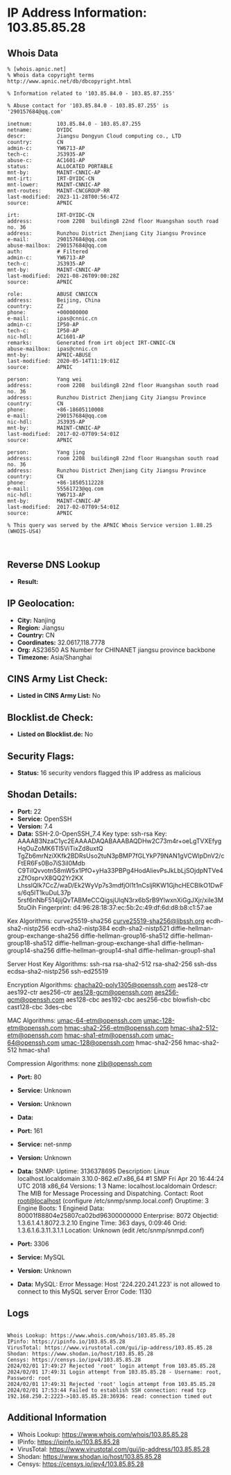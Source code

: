# IP Address Information: 103.85.85.28

## Whois Data
```
% [whois.apnic.net]
% Whois data copyright terms    http://www.apnic.net/db/dbcopyright.html

% Information related to '103.85.84.0 - 103.85.87.255'

% Abuse contact for '103.85.84.0 - 103.85.87.255' is '290157684@qq.com'

inetnum:        103.85.84.0 - 103.85.87.255
netname:        DYIDC
descr:          Jiangsu Dongyun Cloud computing co., LTD
country:        CN
admin-c:        YW6713-AP
tech-c:         JS3935-AP
abuse-c:        AC1601-AP
status:         ALLOCATED PORTABLE
mnt-by:         MAINT-CNNIC-AP
mnt-irt:        IRT-DYIDC-CN
mnt-lower:      MAINT-CNNIC-AP
mnt-routes:     MAINT-CNCGROUP-RR
last-modified:  2023-11-28T00:56:47Z
source:         APNIC

irt:            IRT-DYIDC-CN
address:        room 2208  building8 22nd floor Huangshan south road no. 36
address:        Runzhou District Zhenjiang City Jiangsu Province
e-mail:         290157684@qq.com
abuse-mailbox:  290157684@qq.com
auth:           # Filtered
admin-c:        YW6713-AP
tech-c:         JS3935-AP
mnt-by:         MAINT-CNNIC-AP
last-modified:  2021-08-26T09:00:28Z
source:         APNIC

role:           ABUSE CNNICCN
address:        Beijing, China
country:        ZZ
phone:          +000000000
e-mail:         ipas@cnnic.cn
admin-c:        IP50-AP
tech-c:         IP50-AP
nic-hdl:        AC1601-AP
remarks:        Generated from irt object IRT-CNNIC-CN
abuse-mailbox:  ipas@cnnic.cn
mnt-by:         APNIC-ABUSE
last-modified:  2020-05-14T11:19:01Z
source:         APNIC

person:         Yang wei
address:        room 2208  building8 22nd floor Huangshan south road no. 36
address:        Runzhou District Zhenjiang City Jiangsu Province
country:        CN
phone:          +86-18605110008
e-mail:         290157684@qq.com
nic-hdl:        JS3935-AP
mnt-by:         MAINT-CNNIC-AP
last-modified:  2017-02-07T09:54:01Z
source:         APNIC

person:         Yang jing
address:        room 2208  building8 22nd floor Huangshan south road no. 36
address:        Runzhou District Zhenjiang City Jiangsu Province
country:        CN
phone:          +86-18505112228
e-mail:         55561723@qq.com
nic-hdl:        YW6713-AP
mnt-by:         MAINT-CNNIC-AP
last-modified:  2017-02-07T09:54:01Z
source:         APNIC

% This query was served by the APNIC Whois Service version 1.88.25 (WHOIS-US4)



```
## Reverse DNS Lookup
- **Result:** 

## IP Geolocation:
- **City:** Nanjing
- **Region:** Jiangsu
- **Country:** CN
- **Coordinates:** 32.0617,118.7778
- **Org:** AS23650 AS Number for CHINANET jiangsu province backbone
- **Timezone:** Asia/Shanghai

## CINS Army List Check:
- **Listed in CINS Army List:** 
No

## Blocklist.de Check:
- **Listed on Blocklist.de:** 
No

## Security Flags:
- **Status:** 16 security vendors flagged this IP address as malicious

## Shodan Details:
- **Port:** 22
- **Service:** OpenSSH
- **Version:** 7.4
- **Data:** SSH-2.0-OpenSSH_7.4
Key type: ssh-rsa
Key: AAAAB3NzaC1yc2EAAAADAQABAAABAQDHw2C73m4r+oeLgTVXEfygHqOuZoMK6Tl5ViTixZd8uxtQ
TgZb6mrNziXKfk2BDRsUso2tuN3pBMP7fGLYkP79NAN1gVCWlpDnV2/cFtER6Fs0Bo7iS3iI0Mdb
C9TiIQvvotn58mW5x1PfO+yHa33PBPg4HodAlievPsJkLbLjSOjdpNTVe4zZfOsprvX8QQ2Yr2KX
LhsslQIk7CcZ/waD/Ek2WyVp7s3mdfjOl1t1nCsljRKW1GjhcHECBIkO1DwFs/6q5lT1kuDuL37p
5rsf6nNbF514jijQvTABMeCCQigsjUlqN3rx6bSrB9YlwxnXiGgJXjr/xiIe3M5tuOih
Fingerprint: d4:96:28:18:37:ec:5b:2c:49:df:6d:d8:b8:c1:57:ae

Kex Algorithms:
	curve25519-sha256
	curve25519-sha256@libssh.org
	ecdh-sha2-nistp256
	ecdh-sha2-nistp384
	ecdh-sha2-nistp521
	diffie-hellman-group-exchange-sha256
	diffie-hellman-group16-sha512
	diffie-hellman-group18-sha512
	diffie-hellman-group-exchange-sha1
	diffie-hellman-group14-sha256
	diffie-hellman-group14-sha1
	diffie-hellman-group1-sha1

Server Host Key Algorithms:
	ssh-rsa
	rsa-sha2-512
	rsa-sha2-256
	ssh-dss
	ecdsa-sha2-nistp256
	ssh-ed25519

Encryption Algorithms:
	chacha20-poly1305@openssh.com
	aes128-ctr
	aes192-ctr
	aes256-ctr
	aes128-gcm@openssh.com
	aes256-gcm@openssh.com
	aes128-cbc
	aes192-cbc
	aes256-cbc
	blowfish-cbc
	cast128-cbc
	3des-cbc

MAC Algorithms:
	umac-64-etm@openssh.com
	umac-128-etm@openssh.com
	hmac-sha2-256-etm@openssh.com
	hmac-sha2-512-etm@openssh.com
	hmac-sha1-etm@openssh.com
	umac-64@openssh.com
	umac-128@openssh.com
	hmac-sha2-256
	hmac-sha2-512
	hmac-sha1

Compression Algorithms:
	none
	zlib@openssh.com


- **Port:** 80
- **Service:** Unknown
- **Version:** Unknown
- **Data:** 

- **Port:** 161
- **Service:** net-snmp
- **Version:** Unknown
- **Data:** SNMP:
  Uptime: 3136378695
  Description: Linux localhost.localdomain 3.10.0-862.el7.x86_64 #1 SMP Fri Apr 20 16:44:24 UTC 2018 x86_64
  Versions:
    1
    3
  Name: localhost.localdomain
  Ordescr: The MIB for Message Processing and Dispatching.
  Contact: Root <root@localhost> (configure /etc/snmp/snmp.local.conf)
  Oruptime: 3
  Engine Boots: 1
  Engineid Data: 80001f88804e25807ca02bd96300000000
  Enterprise: 8072
  Objectid: 1.3.6.1.4.1.8072.3.2.10
  Engine Time: 363 days, 0:09:46
  Orid: 1.3.6.1.6.3.11.3.1.1
  Location: Unknown (edit /etc/snmp/snmpd.conf)

- **Port:** 3306
- **Service:** MySQL
- **Version:** Unknown
- **Data:** MySQL:
  Error Message: Host '224.220.241.223' is not allowed to connect to this MySQL server
  Error Code: 1130

## Logs
```

Whois Lookup: https://www.whois.com/whois/103.85.85.28
IPinfo: https://ipinfo.io/103.85.85.28
VirusTotal: https://www.virustotal.com/gui/ip-address/103.85.85.28
Shodan: https://www.shodan.io/host/103.85.85.28
Censys: https://censys.io/ipv4/103.85.85.28
2024/02/01 17:49:27 Rejected 'root' login attempt from 103.85.85.28
2024/02/01 17:49:31 Login attempt from 103.85.85.28 - Username: root, Password: root
2024/02/01 17:49:31 Rejected 'root' login attempt from 103.85.85.28
2024/02/01 17:53:44 Failed to establish SSH connection: read tcp 192.168.250.2:2223->103.85.85.28:36936: read: connection timed out

```
## Additional Information
- Whois Lookup: https://www.whois.com/whois/103.85.85.28
- IPinfo: https://ipinfo.io/103.85.85.28
- VirusTotal: https://www.virustotal.com/gui/ip-address/103.85.85.28
- Shodan: https://www.shodan.io/host/103.85.85.28
- Censys: https://censys.io/ipv4/103.85.85.28

